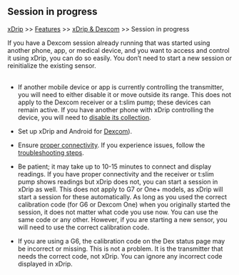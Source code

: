 ## Session in progress  
[xDrip](../README.md) >> [Features](./Features_page.md) >> [xDrip & Dexcom](./Dexcom_page.md) >> Session in progress  
  
If you have a Dexcom session already running that was started using another phone, app, or medical device, and you want to access and control it using xDrip, you can do so easily. You don’t need to start a new session or reinitialize the existing sensor.     
<br/>  
  
- If another mobile device or app is currently controlling the transmitter, you will need to either disable it or move outside its range. This does not apply to the Dexcom receiver or a t:slim pump; these devices can remain active. If you have another phone with xDrip controlling the device, you will need to [disable its collection](./Stop-xDrip.md).  
  
- Set up xDrip and Android for [Dexcom](./G6-Recommended-Settings.md)).  
  
- Ensure [proper connectivity](./Proper-connectivity.md). If you experience issues, follow the [troubleshooting steps](./Connectivity-troubleshoot.md).  
  
- Be patient; it may take up to 10-15 minutes to connect and display readings. If you have proper connectivity and the receiver or t:slim pump shows readings but xDrip does not, you can start a session in xDrip as well. This does not apply to G7 or One+ models, as xDrip will start a session for these automatically. As long as you used the correct calibration code (for G6 or Dexcom One) when you originally started the session, it does not matter what code you use now. You can use the same code or any other. However, if you are starting a new sensor, you will need to use the correct calibration code.  
  
- If you are using a G6, the calibration code on the Dex status page may be incorrect or missing. This is not a problem. It is the transmitter that needs the correct code, not xDrip. You can ignore any incorrect code displayed in xDrip.  
  
  
